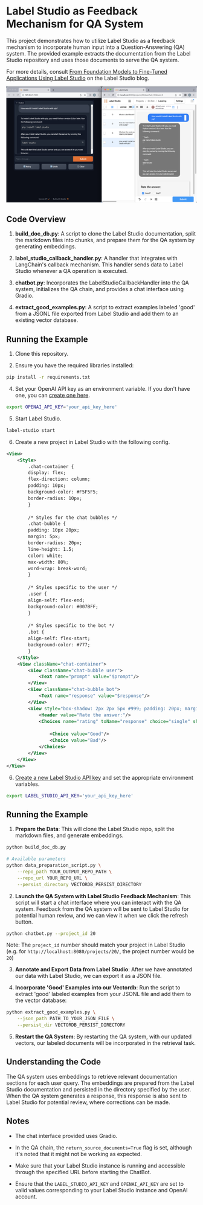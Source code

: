 # Label Studio as Feedback Mechanism for QA System

This project demonstrates how to utilize Label Studio as a feedback mechanism
to incorporate human input into a Question-Answering (QA) system. The provided
example extracts the documentation from the Label Studio repository and uses
those documents to serve the QA system. 

For more details, consult [From Foundation Models to Fine-Tuned Applications
Using Label Studio](https://labelstud.io/blog/from-foundation-models-to-fine-tuned-applications-using-label-studio)
on the Label Studio blog.

<p align="center">
	<img src='images/chat_ls_image.png' width='800' title='Pachyderm'>
</p>

## Code Overview

1. **build_doc_db.py**: A script to clone the Label Studio documentation, split
the markdown files into chunks, and prepare them for the QA system by
generating embeddings.

2. **label_studio_callback_handler.py**: A handler that integrates with
LangChain's callback mechanism. This handler sends data to Label Studio
whenever a QA operation is executed.

3. **chatbot.py**: Incorporates the LabelStudioCallbackHandler into the QA
system, initializes the QA chain, and provides a chat interface using Gradio.

4. **extract_good_examples.py**: A script to extract examples labeled 'good'
from a JSONL file exported from Label Studio and add them to an existing vector
database.

## Running the Example

1. Clone this repository. 

2. Ensure you have the required libraries installed:
```bash
pip install -r requirements.txt
```

4. Set your OpenAI API key as an environment variable. If you don't have one,
you can [create one here](https://platform.openai.com/account/api-keys). 

```bash
export OPENAI_API_KEY='your_api_key_here'
```

5. Start Label Studio. 

```bash
label-studio start
```

6. Create a new project in Label Studio with the following config. 

```xml
<View>
    <Style>
        .chat-container {
        display: flex;
        flex-direction: column;
        padding: 10px;
        background-color: #F5F5F5;
        border-radius: 10px;
        }

        /* Styles for the chat bubbles */
        .chat-bubble {
        padding: 10px 20px;
        margin: 5px;
        border-radius: 20px;
        line-height: 1.5;
        color: white;
        max-width: 80%;
        word-wrap: break-word;
        }

        /* Styles specific to the user */
        .user {
        align-self: flex-end;
        background-color: #007BFF;
        }

        /* Styles specific to the bot */
        .bot {
        align-self: flex-start;
        background-color: #777;
        }
    </Style>
    <View className="chat-container">
        <View className="chat-bubble user">
            <Text name="prompt" value="$prompt"/>
        </View>
        <View className="chat-bubble bot">
            <Text name="response" value="$response"/>
        </View>
        <View style="box-shadow: 2px 2px 5px #999; padding: 20px; margin-top: 2em; border-radius: 5px;">
            <Header value="Rate the answer:"/>
            <Choices name="rating" toName="response" choice="single" showInLine="true">

                <Choice value="Good"/>
                <Choice value="Bad"/>
            </Choices>
        </View>
    </View>
</View>
```

6. [Create a new Label Studio API key](https://labelstud.io/guide/api.html) and
set the appropriate environment variables.

```bash
export LABEL_STUDIO_API_KEY='your_api_key_here'
```

## Running the Example

1. **Prepare the Data**: This will clone the Label Studio repo, split the
markdown files, and generate embeddings.

```bash
python build_doc_db.py 
```

```bash
# Available parameters
python data_preparation_script.py \
    --repo_path YOUR_OUTPUT_REPO_PATH \
    --repo_url YOUR_REPO_URL \
    --persist_directory VECTORDB_PERSIST_DIRECTORY
```

2. **Launch the QA System with Label Studio Feedback Mechanism**: This script
will start a chat interface where you can interact with the QA system. Feedback
from the QA system will be sent to Label Studio for potential human review, and
we can view it when we click the refresh button. 

```bash
python chatbot.py --project_id 20
```
Note: The `project_id` number should match your project in Label Studio (e.g.
for `http://localhost:8080/projects/20/`, the project number would be `20`)

3. **Annotate and Export Data from Label Studio**: After we have annotated our
data with Label Studio, we can export it as a JSON file. 

4. **Incorporate 'Good' Examples into our Vectordb**: Run the script to extract
'good' labeled examples from your JSONL file and add them to the vector
database:

```bash
python extract_good_examples.py \
    --json_path PATH_TO_YOUR_JSON_FILE \
    --persist_dir VECTORDB_PERSIST_DIRECTORY
```

5. **Restart the QA System**: By restarting the QA system, with our updated
vectors, our labeled documents will be incorporated in the retrieval task. 

## Understanding the Code

The QA system uses embeddings to retrieve relevant documentation sections for
each user query. The embeddings are prepared from the Label Studio
documentation and persisted in the directory specified by the user. When the QA
system generates a response, this response is also sent to Label Studio for
potential review, where corrections can be made.

## Notes

- The chat interface provided uses Gradio.
  
- In the QA chain, the `return_source_documents=True` flag is set, although
  it's noted that it might not be working as expected.

- Make sure that your Label Studio instance is running and accessible through
  the specified URL before starting the ChatBot. 

- Ensure that the `LABEL_STUDIO_API_KEY` and `OPENAI_API_KEY` are set to valid
  values corresponding to your Label Studio instance and OpenAI account.
